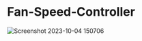 # Fan-Speed-Controller


![Screenshot 2023-10-04 150706](https://github.com/Ammar334/Fan-Speed-Controller/assets/139780234/65fd5860-6538-4f0b-aad2-9cad6f066495)
